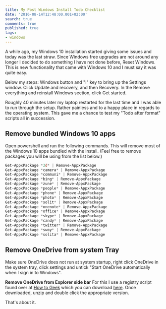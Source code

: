 ```yaml
---
title: My Post Windows Install Todo Checklist
date: '2016-08-14T12:48:00.001+02:00'
search: true
comments: true
published: true
tags:
- windows
---
```


A while ago, my Windows 10 installation started giving some issues and today was the last straw. Since Windows free upgrades are not around any longer I decided to do something I have not done before, Reset Windows. This is new functionality that came with Windows 10 and I must say it was quite easy. 

Below my steps: 
Windows button and "I" key to bring up the Settings window. 
Click Update and recovery, and then Recovery. 
In the Remove everything and reinstall Windows section, click Get started. 

Roughly 40 minutes later my laptop restarted for the last time and I was able to run through the setup. Rather painless and to a happy place in regards to the operating system. This gave me a chance to test my "Todo after format" scripts all in succession. 

## Remove bundled Windows 10 apps 
Open powershell and run the following commands. This will remove most of the Windows 10 apps bundled with the install. (Feel free to remove packages you will be using from the list below.) 
```powershell
Get-AppxPackage *3d* | Remove-AppxPackage 
Get-AppxPackage *camera* | Remove-AppxPackage 
Get-AppxPackage *communi* | Remove-AppxPackage 
Get-AppxPackage *bing* | Remove-AppxPackage 
Get-AppxPackage *zune* | Remove-AppxPackage 
Get-AppxPackage *people* | Remove-AppxPackage 
Get-AppxPackage *phone* | Remove-AppxPackage 
Get-AppxPackage *photo* | Remove-AppxPackage 
Get-AppxPackage *solit* | Remove-AppxPackage 
Get-AppxPackage *onenote* | Remove-AppxPackage 
Get-AppxPackage *office* | Remove-AppxPackage 
Get-AppxPackage *skype* | Remove-AppxPackage 
Get-AppxPackage *candy* | Remove-AppxPackage 
Get-AppxPackage *twitter* | Remove-AppxPackage 
Get-AppxPackage *sway* | Remove-AppxPackage 
Get-AppxPackage *solita* | Remove-AppxPackage 
```

## Remove OneDrive from system Tray 
Make sure OneDrive does not run at system startup, right click OneDrive in the system tray, click settings and untick "Start OneDrive automatically when I sign in to Windows". 

**Remove OneDrive from Explorer side bar** 
For this I use a registry script found over at [How to Geek](http://www.howtogeek.com/225973/how-to-disable-onedrive-and-remove-it-from-file-explorer-on-windows-10/) 
which you can download [here](http://cdn3.howtogeek.com/wp-content/uploads/2015/08/Hide-OneDrive-From-File-Explorer.zip). 
Once downloaded, unzip and double click the appropriate version. 

That's about it. 